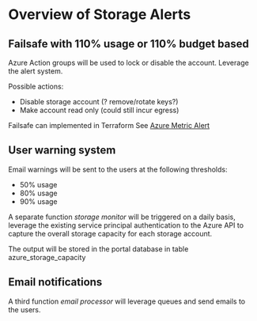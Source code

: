 # Overview of Storage Alerts

## Failsafe with 110% usage or 110% budget based

Azure Action groups will be used to lock or disable the account. Leverage the alert system.

Possible actions:
- Disable storage account (? remove/rotate keys?)
- Make account read only (could still incur egress)

Failsafe can implemented in Terraform See [Azure Metric Alert](https://registry.terraform.io/providers/hashicorp/azurerm/latest/docs/resources/monitor_metric_alert)

## User warning system

Email warnings will be sent to the users at the following thresholds:

- 50% usage
- 80% usage
- 90% usage

A separate function _storage monitor_ will be triggered on a daily basis, leverage the existing service principal authentication to the Azure API to capture the overall storage capacity for each storage account.

The output will be stored in the portal database in table azure_storage_capacity

## Email notifications

A third function _email processor_ will leverage queues and send emails to the users.

